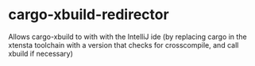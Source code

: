 # cargo-xbuild-redirector
Allows cargo-xbuild to with with the IntelliJ ide (by replacing cargo in the xtensta toolchain with a version that checks for crosscompile, and call xbuild if necessary)
